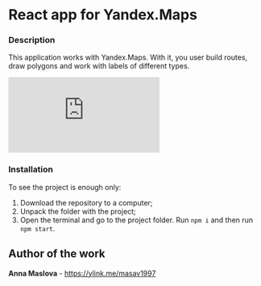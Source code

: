 # React app for Yandex.Maps

### Description

This application works with Yandex.Maps. With it, you user build routes, draw polygons and work with labels of different types.

![alt text](http://saveimg.ru/show-image.php?id=cad6a08717ad844e236f4646a021588d)

### Installation

To see the project is enough only:
1. Download the repository to a computer;
2. Unpack the folder with the project;
3. Open the terminal and go to the project folder. Run ```npm i``` and then run ```npm start```.

## Author of the work

**Anna Maslova**  - <https://ylink.me/masav1997>
